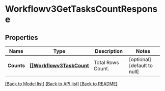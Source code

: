 # Workflowv3GetTasksCountResponse

## Properties
Name | Type | Description | Notes
------------ | ------------- | ------------- | -------------
**Counts** | [**[]Workflowv3TaskCount**](workflowv3TaskCount.md) | Total Rows Count. | [optional] [default to null]

[[Back to Model list]](../README.md#documentation-for-models) [[Back to API list]](../README.md#documentation-for-api-endpoints) [[Back to README]](../README.md)

